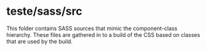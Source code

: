 # teste/sass/src

This folder contains SASS sources that mimic the component-class hierarchy. These files
are gathered in to a build of the CSS based on classes that are used by the build.
